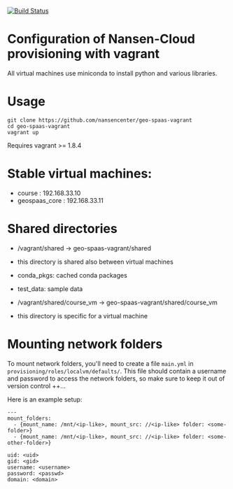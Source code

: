 [![Build Status](https://travis-ci.org/nansencenter/geo-spaas-vagrant.svg?branch=master)](https://travis-ci.org/nansencenter/geo-spaas-vagrant)

Configuration of Nansen-Cloud provisioning with vagrant
=======================================================
All virtual machines use miniconda to install python and various libraries.

Usage
=====
```
git clone https://github.com/nansencenter/geo-spaas-vagrant
cd geo-spaas-vagrant
vagrant up
```
Requires vagrant >= 1.8.4

Stable virtual machines:
=================
* course : 192.168.33.10
* geospaas_core : 192.168.33.11

Shared directories
==================
 * /vagrant/shared -> geo-spaas-vagrant/shared
  * this directory is shared also between virtual machines
  * conda_pkgs: cached conda packages
  * test_data: sample data

 * /vagrant/shared/course_vm -> geo-spaas-vagrant/shared/course_vm
  * this directory is specific for a virtual machine
  
Mounting network folders
========================
To mount network folders, you'll need to create a file ```main.yml``` in
```provisioning/roles/localvm/defaults/```. This file should contain a username
and password to access the network folders, so make sure to keep it out of
version control ++...

Here is an example setup:

```
---
mount_folders:
  - {mount_name: /mnt/<ip-like>, mount_src: //<ip-like> folder: <some-folder>}
  - {mount_name: /mnt/<ip-like>, mount_src: //<ip-like> folder: <some-other-folder>}

uid: <uid>
gid: <gid>
username: <username>
password: <passwd>
domain: <domain>
```
